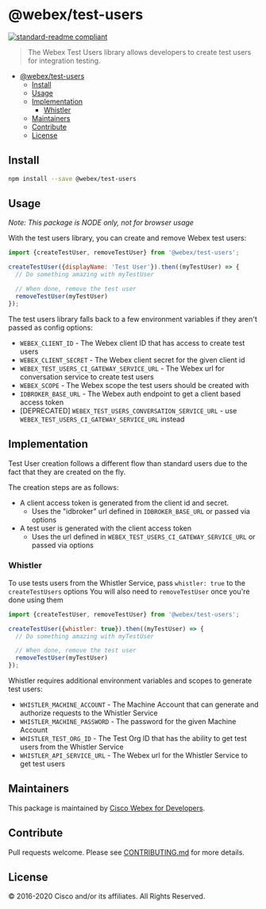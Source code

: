# @webex/test-users

[![standard-readme compliant](https://img.shields.io/badge/readme%20style-standard-brightgreen.svg?style=flat-square)](https://github.com/RichardLitt/standard-readme)

> The Webex Test Users library allows developers to create test users for integration testing.

- [@webex/test-users](#webextest-users)
  - [Install](#install)
  - [Usage](#usage)
  - [Implementation](#implementation)
    - [Whistler](#whistler)
  - [Maintainers](#maintainers)
  - [Contribute](#contribute)
  - [License](#license)

## Install

```bash
npm install --save @webex/test-users
```

## Usage

*Note: This package is NODE only, not for browser usage*

With the test users library, you can create and remove Webex test users:

```javascript
import {createTestUser, removeTestUser} from '@webex/test-users';

createTestUser({displayName: 'Test User'}).then((myTestUser) => {
  // Do something amazing with myTestUser

  // When done, remove the test user
  removeTestUser(myTestUser)
});
```

The test users library falls back to a few environment variables if they aren't passed as config options:

- `WEBEX_CLIENT_ID` - The Webex client ID that has access to create test users
- `WEBEX_CLIENT_SECRET` - The Webex client secret for the given client id
- `WEBEX_TEST_USERS_CI_GATEWAY_SERVICE_URL` - The Webex url for conversation service to create test users
- `WEBEX_SCOPE` - The Webex scope the test users should be created with
- `IDBROKER_BASE_URL` - The Webex auth endpoint to get a client based access token
- [DEPRECATED] `WEBEX_TEST_USERS_CONVERSATION_SERVICE_URL` - use `WEBEX_TEST_USERS_CI_GATEWAY_SERVICE_URL` instead

## Implementation

Test User creation follows a different flow than standard users due to the fact that they are created on the fly.

The creation steps are as follows:

- A client access token is generated from the client id and secret.
  - Uses the "idbroker" url defined in `IDBROKER_BASE_URL` or passed via options
- A test user is generated with the client access token
  - Uses the url defined in `WEBEX_TEST_USERS_CI_GATEWAY_SERVICE_URL` or passed via options

### Whistler

To use tests users from the Whistler Service, pass `whistler: true` to the `createTestUsers` options
You will also need to `removeTestUser` once you're done using them

```javascript
import {createTestUser, removeTestUser} from '@webex/test-users';

createTestUser({whistler: true}).then((myTestUser) => {
  // Do something amazing with myTestUser

  // When done, remove the test user
  removeTestUser(myTestUser)
});
```

Whistler requires additional environment variables and scopes to generate test users:

- `WHISTLER_MACHINE_ACCOUNT` - The Machine Account that can generate and authorize requests to the Whistler Service
- `WHISTLER_MACHINE_PASSWORD` - The password for the given Machine Account
- `WHISTLER_TEST_ORG_ID` - The Test Org ID that has the ability to get test users from the Whistler Service
- `WHISTLER_API_SERVICE_URL` - The Webex url for the Whistler Service to get test users

## Maintainers

This package is maintained by [Cisco Webex for Developers](https://developer.webex.com/).

## Contribute

Pull requests welcome. Please see [CONTRIBUTING.md](https://github.com/webex/webex-js-sdk/blob/master/CONTRIBUTING.md) for more details.

## License

© 2016-2020 Cisco and/or its affiliates. All Rights Reserved.
